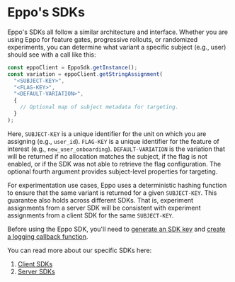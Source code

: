 # Eppo's SDKs



Eppo's SDKs all follow a similar architecture and interface. Whether you are using Eppo for feature gates, progressive rollouts, or randomized experiments, you can determine what variant a specific subject (e.g., user) should see with a call like this:


```javascript
const eppoClient = EppoSdk.getInstance();
const variation = eppoClient.getStringAssignment(
  "<SUBJECT-KEY>",
  "<FLAG-KEY>",
  "<DEFAULT-VARIATION>",
  {
    // Optional map of subject metadata for targeting.
  }
);
```

Here, `SUBJECT-KEY` is a unique identifier for the unit on which you are assigning (e.g., `user_id`). `FLAG-KEY` is a unique identifier for the feature of interest (e.g., `new_user_onboarding`). `DEFAULT-VARIATION` is the variation that will be returned if no allocation matches the subject, if the flag is not enabled, or if the SDK was not able to retrieve the flag configuration. The optional fourth argument provides subject-level properties for targeting.

For experimentation use cases, Eppo uses a deterministic hashing function to ensure that the same variant is returned for a given `SUBJECT-KEY`. This guarantee also holds across different SDKs. That is, experiment assignments from a server SDK will be consistent with experiment assignments from a client SDK for the same `SUBJECT-KEY`.

Before using the Eppo SDK, you'll need to [generate an SDK key](/sdks/sdk-keys) and [create a logging callback function](/sdks/event-logging).

You can read more about our specific SDKs here:
1. [Client SDKs](/sdks/client-sdks)
2. [Server SDKs](/sdks/server-sdks)
